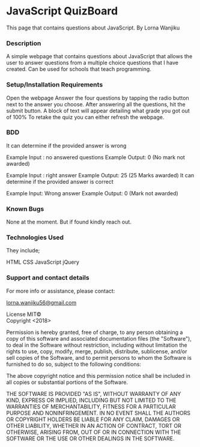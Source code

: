 # JavaScript QuizBoard
This page that contains questions about JavaScript.
By Lorna Wanjiku
### Description
A simple webpage that contains questions about JavaScript that allows the user to answer questions from a multiple choice questions that I have created. Can be used for schools that teach programming.

### Setup/Installation Requirements
Open the webpage
Answer the four questions by tapping the radio button next to the answer you choose.
After answering all the questions, hit the submit button.
A block of text will appear detailing what grade you got out of 100%
To retake the quiz you can either refresh the webpage.

### BDD
It can determine if the provided answer is wrong

Example Input : no answered questions
Example Output: 0 (No mark not awarded)


Example Input : right answer
Example Output: 25 (25 Marks awarded)
It can determine if the provided answer is correct

Example Input: Wrong answer
Example Output: 0 (Mark not awarded)
### Known Bugs
None at the moment. But if found kindly reach out.

### Technologies Used
They include;

HTML
CSS
JavaScript
jQuery

### Support and contact details
For more info or assistance, please contact:

lorna.wanjiku56@gmail.com

License
MIT©  
Copyright <2018> <Lorna Wanjiku>

Permission is hereby granted, free of charge, to any person obtaining a copy of this software and associated documentation files (the "Software"), to deal in the Software without restriction, including without limitation the rights to use, copy, modify, merge, publish, distribute, sublicense, and/or sell copies of the Software, and to permit persons to whom the Software is furnished to do so, subject to the following conditions:

The above copyright notice and this permission notice shall be included in all copies or substantial portions of the Software.

THE SOFTWARE IS PROVIDED "AS IS", WITHOUT WARRANTY OF ANY KIND, EXPRESS OR IMPLIED, INCLUDING BUT NOT LIMITED TO THE WARRANTIES OF MERCHANTABILITY, FITNESS FOR A PARTICULAR PURPOSE AND NONINFRINGEMENT. IN NO EVENT SHALL THE AUTHORS OR COPYRIGHT HOLDERS BE LIABLE FOR ANY CLAIM, DAMAGES OR OTHER LIABILITY, WHETHER IN AN ACTION OF CONTRACT, TORT OR OTHERWISE, ARISING FROM, OUT OF OR IN CONNECTION WITH THE SOFTWARE OR THE USE OR OTHER DEALINGS IN THE SOFTWARE.
